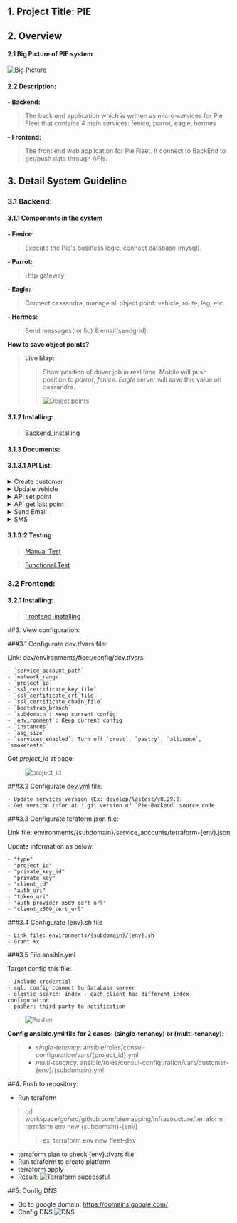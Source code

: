 ## 1. Project Title: **PIE**

## 2. Overview
#### 2.1 Big Picture of **PIE** system
![Big Picture](https://github.com/nguyenthihoangphuong/images/blob/Backend/PIE%20system.png?raw=true)

#### 2.2 Description:
**- Backend:** 
> The back end application which is written as micro-services for Pie Fleet that contains 4 main services: fenice, parrot, eagle, hermes

**- Frontend:**
> The front end web application for Pie Fleet. It connect to BackEnd to get/push data through APIs.

## 3. Detail System Guideline
### 3.1 Backend:
#### 3.1.1 Components in the system

**- Fenice:**
> Execute the Pie's business logic, connect database (mysql).

**- Parrot:** 
> Http gateway

**- Eagle:** 
> Connect cassandra, manage all object point: vehicle, route, leg, etc.

**- Hermes:** 
> Send messages(torilio) & email(sendgrid).

**How to save object points?**
> **Live Map:** 
> > Show position of driver job in real time. Mobile will push position to *parrot*, *fenice*. *Eagle* server will save this value on cassandra.
> > 
> > ![Object points](https://github.com/nguyenthihoangphuong/images/blob/Backend/ObjectPoint.png?raw=true)

#### 3.1.2 Installing:
> [Backend_installing](https://github.com/piemapping/backend/blob/feature/DEVOPS-244/README_BackEnd.md)

#### 3.1.3 Documents:

#### 3.1.3.1 API List:

<details>
  	<summary>Create customer</summary>
  	
  	Request:
  		POST api/v2/princessql
		body
		{
		  createCustomer(data: {
		        name: "customer1",
		        providerId: "32939f65-f6c9-4547-a61a-2083b8f3c1b5",
		        accountNumber: "123",
		        billingAddress: {
		            lineOne: "one",
		            lineTwo: "true",
		            postcode: "700000",
		            city: "hcm",
		            country: "VN"
		        },
		        contacts: [
		            {
		                firstName: "luu",
		                lastName: "quang minh",
		                email: "minh@mail.com",
		                phone: {
		                    callingCode: "84",
		                    number: "12345678"
		                }
		            }
		        ],
		        notes: "some note"
		    }) {
		    customer {
		      id
		      name
		    }
		  }
		}
	----------------------------------------------------
	Response: 
		{
		   customer {
		      id: "7e714b01-662a-406e-89fd-781a70d049e4"
		      name: "minh"
		    }
		}
	----------------------------------------------------
	Error:
	[ 
		"InvalidRequest_Error" : When missing customer's name or provider's id
		"NameInUse": When customer's name is already used
		"Database_Error": Error of server
	]
	  	
</details>
<details>
  	<summary>Update vehicle</summary>
  	
  	Request:
		mutation ($data: VehicleInput!) {
			updateVehicle(data:$data) {
				vehicle {
		            id,
		            make,
		            registrationNumber,
		            lengthMetre,
		            heightMetre,
		            widthMetre,
		            weightKilogram,
		            notes,
		            providerId,
		            locationId,
		        }
		    }
		}
		{
		    "data": {
		        "updateVehicle": {
		            "vehicle": {
		                "heightMetre": 13.65,
		                "id": "0018358e-8a76-4625-bc5a-070cedf7798d",
		                "lengthMetre": 13.65,
		                "locationId": "10099994-7f7c-48a5-bf83-173046085ac5",
		                "make": "Montracon Updated",
		                "notes": "This is note Updated",
		                "providerId": "4a3b2ac0-b3cc-11e5-af85-df26d31b15ce",
		                "registrationNumber": "307465",
		                "weightKilogram": 12000,
		                "widthMetre": 13.65
		            }
		        }
		    }
		}
  	
	----------------------------------------------------
	Response: 
		{
	    "data": {
	        "updateVehicle": {
	            "vehicle": {
	                "heightMetre": 13.65,
	                "id": "0018358e-8a76-4625-bc5a-070cedf7798d",
	                "lengthMetre": 13.65,
	                "locationId": "10099994-7f7c-48a5-bf83-173046085ac5",
	                "make": "Montracon Updated",
	                "notes": "This is note Updated",
	                "providerId": "4a3b2ac0-b3cc-11e5-af85-df26d31b15ce",
	                "registrationNumber": "307465",
	                "weightKilogram": 12000,
	                "widthMetre": 13.65
	            }
	        }
	    }
	
	----------------------------------------------------
	Error:
	[
		VehicleMissingTopLevelField:   missing object data when receiving FE request  
		VehiclePhoneEmpty:   missing phone number
		VehicleRegistrationNumberMustBeUnique:  registration number is not unique
		MaxNumberOfRegistration: registration number must be smaller than 10 characters
	]
	  	
</details>
<details>
  	<summary>API set point</summary>
  	
	Request:
	  	POST api/v2/tracking-points
		body
		{
			"point": {
			"lat": 50.93382998650727,
			"lng": -1.326139808366923
			},
			"categories": [
				{
					"type": "DRIVER",
					"value": "driver209"
				},
				{
					"type": "LEG",
					"value": "leg209"
				},
				{
					"type": "ROUTE",
					"value": "route209"
				},
				{
					"type": "VEHICLE",
					"value": "truck209"
				},
				{
					"type": "TRAILER",
					"value": "trailer209"
				}
			]
		}
  	
	----------------------------------------------------
	Response: 
	{}
	----------------------------------------------------
	Error:
	[
		"Point must have at least one category" : when body miss categories
		"CreatePoint needs a point supplied" : when body miss point
	] 	
		
</details>
<details>
  	<summary>API get last point</summary>
  	
	Request:
  	POST api/v2/graphql
	body
	{
		lastPoint(categories: [{type: "VEHICLE", value: "0f4706d6-c417-4f33-b07a-118e44c16da5"}]) {
		point
			{
				lat
				lng
				createdAt
			}
		}
	}
	----------------------------------------------------
	Response: 
	{
		"points": [
			{
				"lat": 50.93382998650727,
				"lng": -1.326139808366923,
				"createdAt": 1460988081
			},
			{
				"lat": 50.93382998650727,
				"lng": -1.326139808366923,
				"createdAt": 1460988160
			}
		]
	}
	----------------------------------------------------
	Error:
	[
		"Server internal error": when server down
	]
	  	
</details>
<details>
  	<summary>Send Email</summary>
  	
	Reference: https://sendgrid.com/docs/API_Reference/api_v3.html
	Library: https://github.com/sendgrid/sendgrid-go
	
</details>
<details>
  	<summary>SMS</summary>
  	
	Reference: https://www.twilio.com/docs/sms/send-messages
	  	
</details>

#### 3.1.3.2 Testing

> [Manual Test](https://docs.google.com/spreadsheets/d/1ToHisXyfIsDtZlo8jC60lPzzWNz8Vs0szuJJczNzkoY/edit#gid=1441377163)

> [Functional Test](https://github.com/piemapping/frontend/tree/develop/functional-test/features)

### 3.2 Frontend:
#### 3.2.1 Installing:
> [Frontend_installing](https://github.com/piemapping/backend/blob/feature/DEVOPS-244/README_FrontEnd.md)


##3. View configuration:

###3.1 Configurate dev.tfvars file:

 Link: dev/environments/fleet/config/dev.tfvars
	
	- `service_account_path`
	- `network_range`
	- `project_id`
	- `ssl_certificate_key_file`
	- `ssl_certificate_crt_file`
	- `ssl_certificate_chain_file`
	- `bootstrap_branch`
	- `subdomain`: Keep current config
	- `environment`: Keep current config
	- `instances`
	- `asg_size`
	- `services_enabled`: Turn off `crust`, `pastry`, `allinone`, `smoketests`

Get *project_id* at page:

> ![project_id](https://github.com/nguyenthihoangphuong/images/blob/CreateNewClientEnvironment/project_id.png?raw=true)

###3.2 Configurate [dev.yml](https://github.com/piemapping/infrastructure/blob/dev/environments/fleet/config/dev.yml) file:

	- Update services version (Ex: develop/lastest/v0.29.0) 
	- Get version infor at : git version of `Pie-Backend` source code.
	
###3.3 Configurate teraform.json file: 

Link file: environments/{subdomain}/service_accounts/terraform-{env}.json 

Update information as below:

	- "type"
	- "project_id"
	- "private_key_id"
	- "private_key"
	- "client_id"
	- "auth_uri"
	- "token_uri"
	- "auth_provider_x509_cert_url"
	- "client_x509_cert_url"
	
###3.4 Configurate {env}.sh file 

	- Link file: environments/{subdomain}/{env}.sh 
	- Grant +x

###3.5 File ansible.yml

Target config this file:

	- Include credential
	- sql: config connect to Database server
	- elastic search: index - each client has different index configuration
	- pusher: third party to notification

> ![Pusher](https://github.com/nguyenthihoangphuong/images/blob/CreateNewClientEnvironment/pusher.png?raw=true)

**Config ansible.yml file  for 2 cases: (single-tenancy) or (multi-tenancy):**

> - *single-tenancy*: ansible/roles/consul-configuration/vars/{project_id}.yml
> - *multi-tenancy*: ansible/roles/consul-configuration/vars/customer-{env}/{subdomain}.yml

	
##4. Push to repository:

- Run teraform 	
> cd workspace/go/src/github.com/piemapping/infrastructure/terraform
> terraform env new {subdomain}-{env}
> > ex: terraform env new fleet-dev

- terraform plan to check {env}.tfvars file
- Run teraform to create platform
- terraform apply
- Result:
![Terraform successful](https://github.com/nguyenthihoangphuong/images/blob/CreateNewClientEnvironment/Terraform%20Successful.png?raw=true)

##5. Config DNS

- Go to google domain: https://domains.google.com/
- Config DNS 
![DNS](https://github.com/nguyenthihoangphuong/images/blob/CreateNewClientEnvironment/DNS.png?raw=true)
